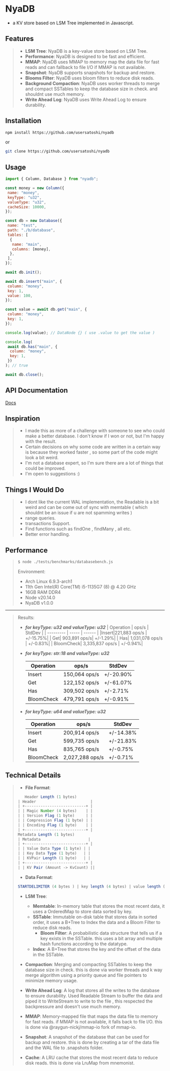 # NyaDB

- a KV store based on LSM Tree implemented in Javascript.

## Features

> - **LSM Tree**: NyaDB is a key-value store based on LSM Tree.
> - **Performance**: NyaDB is designed to be fast and efficient.
> - **MMAP**: NyaDB uses MMAP to memory map the data file for fast reads and can fallback to file I/O if MMAP is not available.
> - **Snapshot**: NyaDB supports snapshots for backup and restore.
> - **Blooms Filter**: NyaDB uses bloom filters to reduce disk reads.
> - **Background Compaction**: NyaDB uses worker threads to merge and compact SSTables to keep the database size in check. and shouldnt use much memory.
> - **Write Ahead Log**: NyaDB uses Write Ahead Log to ensure durability.

## Installation

```bash
npm install https://github.com/usersatoshi/nyadb
```

or

```bash
git clone https://github.com/usersatoshi/nyadb
```

## Usage

```javascript
import { Column, Database } from "nyadb";

const money = new Column({
 name: "money",
 keyType: "u32",
 valueType: "u32",
 cacheSize: 10000,
});

const db = new Database({
 name: "test",
 path: "./b/database",
 tables: [
  {
   name: "main",
   columns: [money],
  },
 ],
});

await db.init();

await db.insert("main", {
 column: "money",
 key: 1,
 value: 100,
});

const value = await db.get("main", {
 column: "money",
 key: 1,
});

console.log(value); // DataNode {} ( use .value to get the value )

console.log(
 await db.has("main", {
  column: "money",
  key: 1,
 })
); // true

await db.close();
```

## API Documentation

[Docs](https://usersatoshi.github.io/nyadb/)

## Inspiration

> - I made this as more of a challenge with someone to see who could make a better database. I don't know if I won or not, but I'm happy with the result.
> - Certain decisions on why some code are written in a certain way is because they worked faster , so some part of the code might look a bit weird.
> - I'm not a database expert, so I'm sure there are a lot of things that could be improved.
> - I'm open to suggestions :)

## Things I Would Do

> - I dont like the current WAL implementation, the Readable is a bit weird and can be come out of sync with memtable ( which shouldnt be an issue if u are not spamming writes )
> - range queries.
> - transactions Support.
> - Find functions such as findOne , findMany , all etc.
> - Better error handling.

## Performance

> ```bash
> $ node ./tests/benchmarks/databasebench.js
> ```
>
> Environment:
>
> - Arch Linux 6.9.3-arch1
> - 11th Gen Intel(R) Core(TM) i5-1135G7 (8) @ 4.20 GHz
> - 16GB RAM DDR4
> - Node v20.14.0
> - NyaDB v1.0.0

---

> Results:
>
> - ***for keyType: u32 and valueType: u32***
>   | Operation | ops/s | StdDev |
>   | --------- | ----- | ------ |
>   |Insert|221,883 ops/s | +/-15.75%|
>   | Get|    903,891 ops/s|  +/-1.29%|
>   | Has|    1,031,078 ops/s | +/-0.83%|
>   | BloomCheck| 3,335,837 ops/s | +/-0.94%|
>
> - ***for keyType: str:18 and valueType: u32***
>
>   | Operation | ops/s | StdDev |
>   | --------- | ----- | ------ |
>   | Insert| 150,064 ops/s | +/-20.90%|
>   | Get| 122,152 ops/s | +/-61.07%|
>   | Has| 309,502 ops/s |+/-2.71%|
>   | BloomCheck| 479,791 ops/s | +/-0.91%|
>
> - ***for keyType: u64 and valueType: u32***
>
>   | Operation | ops/s | StdDev |
>   | --------- | ----- | ------ |
>   | Insert|  200,914 ops/s | +/-14.38%|
>   | Get|  599,735 ops/s | +/-21.83%|
>   | Has|  835,765 ops/s | +/-0.75%|
>   | BloomCheck|  2,027,288 ops/s | +/-0.71%|

## Technical Details

> - **File Format**:
>
> ```javascript
>    Header Length (1 bytes)       
> | Header                        |
> | +---------------------------+ |
> | | Magic Number (4 bytes)    | |
> | | Version Flag (1 byte)     | |
> | | Compression Flag (1 byte) | |
> | | Encoding Flag (1 byte)    | |
> | +---------------------------+ |
> Metadata Length (1 bytes)
> | Metadata                     |
> | +---------------------------+ |
> | | Value Data Type (1 byte) | |
> | | Key Data Type (1 byte)   | |
> | | KVPair Length (1 byte)   | |
> | +---------------------------+ |
> | | KV Pair (Amount -> KvCount) ||
> ```
>
> - **Data Format**:
>
> ```javascript
> STARTDELIMITER (4 bytes ) | key length (4 bytes) | value length (4 bytes) | checksum length (4 bytes) | key (key length) | value (value length) | checksum (4 bytes ) | timestamp (8 bytes) | deleted (1 byte) | ENDDELIMITER (4 bytes) | (repeat for KVS_PER_PAGE times)
> ```
>
> - **LSM Tree**:
>   - **Memtable**: In-memory table that stores the most recent data, it uses a OrderedMap to store data sorted by key.
>   - **SSTable**: Immutable on-disk table that stores data in sorted order, it uses a B+Tree to Index the data and a Bloom Filter to reduce disk reads.
>     - **Bloom Filter**: A probabilistic data structure that tells us if a key exists in the SSTable. this uses a bit array and multiple hash functions according to the datatype.
>   - **Index**: A B+Tree that stores the key and the offset of the data in the SSTable.
> - **Compaction**: Merging and compacting SSTables to keep the database size in check. this is done via worker threads and k way merge algorithm using a priority queue and file pointers to minimize memory usage.
>
> - **Write Ahead Log**: A log that stores all the writes to the database to ensure durability. Used Readable Stream to buffer the data and piped it to WriteStream to write to the file , this respected the backpressure and doesn't use much memory.
>
> - **MMAP**: Memory-mapped file that maps the data file to memory for fast reads. if MMAP is not available, it falls back to file I/O. this is done via @raygun-nickj/mmap-io fork of mmap-io.
>
> - **Snapshot**: A snapshot of the database that can be used for backup and restore. this is done by creating a tar of the data file and the WAL file to .snapshots folder.
>
> - **Cache**: A LRU cache that stores the most recent data to reduce disk reads. this is done via LruMap from mnemonist.
